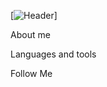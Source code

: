 [![Header](https://github.com/username-paganini/username-paganini/commit/99b88fae8ff204d9d35ecaff3a0aceea28d6b4b9)]

About me

Languages and tools

Follow Me